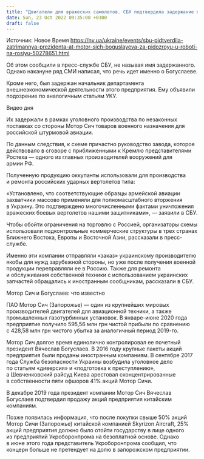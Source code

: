 ```yaml
---
title: "Двигатели для вражеских самолетов. СБУ подтвердила задержание почетного президента Мотор Сич Богуслаева по подозрению в работе на РФ"
date: Sun, 23 Oct 2022 09:35:00 +0300
draft: false
---
```

Источник: Новое Время https://nv.ua/ukraine/events/sbu-pidtverdila-zatrimannya-prezidenta-at-motor-sich-boguslayeva-za-pidozroyu-u-roboti-na-rosiyu-50278651.html


 Об этом сообщили в пресс-службе СБУ, не называя имя задержанного. Однако накануне ряд СМИ написал, что речь идет именно о Богуслаеве.

Кроме него, был задержан начальник департамента внешнеэкономической деятельности этого предприятия. Ему объявили подозрение по аналогичным статьям УКУ.

 Видео дня   

Их задержали в рамках уголовного производства по незаконных поставках со стороны Мотор Сич товаров военного назначения для российской штурмовой авиации.

По данным следствия, к схеме причастно руководство завода, которое действовало в сговоре с приближенными к Кремлю представителями Ростеха — одного из главных производителей вооружений для армии РФ.

Полученную продукцию оккупанты использовали для производства и ремонта российских ударных вертолетов типа:

«Установлено, что соответствующие образцы армейской авиации захватчики массово применяли для полномасштабного вторжения в Украину. Это подтверждено многочисленными фактами уничтожения вражеских боевых вертолетов нашими защитниками», — заявили в СБУ.

Чтобы обойти ограничения на торговлю с Россией, организаторы схемы использовали подконтрольные коммерческие структуры в трех странах Ближнего Востока, Европы и Восточной Азии, рассказали в пресс-службе.

Именно эти компании отправляли «заказ» украинскому производителю якобы для нужд зарубежной стороны, но уже после получения военной продукции переправляли ее в Россию. Также для ремонта и обслуживания собственной техники с использованием украинских запчастей обращались к иностранным сообщникам, рассказали в СБУ.

Мотор Сич и Богуслаев: что известно

ПАО Мотор Сич (Запорожье) — один из крупнейших мировых производителей двигателей для авиационной техники, а также промышленных газотурбинных установок. В январе-июне 2020 года предприятие получило 595,56 млн грн чистой прибыли по сравнению с 428,58 млн грн чистого убытка за аналогичный период 2019-го.

Мотор Сич долгое время единолично контролировал ее почетный президент Вячеслав Богуслаев. В 2016 году крупные пакеты акций предприятия были проданы иностранным компаниям. В сентябре 2017 года Служба безопасности Украины возбудила уголовное дело по статьям «диверсия» и «подготовка к преступлению», а Шевченковский райсуд Киева арестовал сконцентрированные в собственности пяти офшоров 41% акций Мотор Сичи.

В декабре 2019 года президент компании Мотор Сич Вячеслав Богуслаев подтвердил продажу акций предприятия китайским компаниям.

Позже появилась информация, что после покупки свыше 50% акций Мотор Сичи (Запорожье) китайской компанией Skyrizon Aircraft, 25% акций предприятия должно было отойти государству в лице одного из предприятий Укроборонпрома на безоплатной основе. Однако в июне этого года представитель Укроборонпрома сообщил, что концерн больше не претендует на долю в запорожском предприятии.

